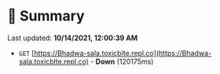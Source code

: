 # 📖 Summary
Last updated: **10/14/2021, 12:00:39 AM**

- `GET` [https://Bhadwa-sala.toxicblte.repl.co](https://Bhadwa-sala.toxicblte.repl.co) - **Down** (120175ms)
